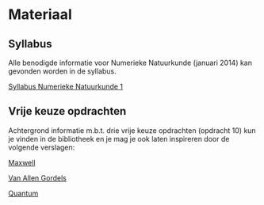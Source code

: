 # Materiaal

## Syllabus
Alle benodigde informatie voor Numerieke Natuurkunde (januari 2014) kan gevonden
worden in de syllabus.

[Syllabus Numerieke Natuurkunde 1](numnat_2014_1.pdf)

## Vrije keuze opdrachten
Achtergrond informatie m.b.t. drie vrije keuze opdrachten (opdracht 10) kun 
je vinden in de bibliotheek en je mag je ook laten inspireren door de volgende 
verslagen:

[Maxwell](numnat_maxwell.pdf)

[Van Allen Gordels](numnat_vanallen.pdf)

[Quantum](numnat_quantum.pdf)
